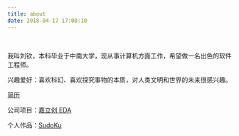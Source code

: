 ```yaml
---
title: about
date: 2018-04-17 17:00:10
---
```


<br>

我叫刘钦，本科毕业于中南大学，现从事计算机方面工作，希望做一名出色的软件工程师。

兴趣爱好：喜欢科幻、喜欢探究事物的本质，对人类文明和世界的未来很感兴趣。

[简历](../assets/liuqin-resume-2025.pdf)

公司项目：[嘉立创 EDA](https://pro.lceda.cn/editor)

个人作品：[SudoKu](https://liuqinh2s.github.io/SudoKu/)